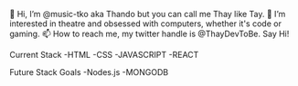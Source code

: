  👋 Hi, I’m @music-tko aka Thando but you can call me Thay like Tay.
 👀 I’m interested in theatre and obsessed with computers, whether it's code or gaming.
 📫 How to reach me, my twitter handle is @ThayDevToBe. Say Hi!


Current Stack
   -HTML
   -CSS
   -JAVASCRIPT 
   -REACT
   

Future Stack Goals
  -Nodes.js
  -MONGODB
  

